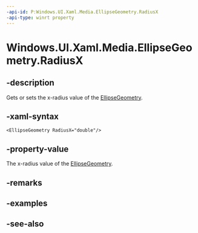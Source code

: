 ```yaml
---
-api-id: P:Windows.UI.Xaml.Media.EllipseGeometry.RadiusX
-api-type: winrt property
---
```


<!-- Property syntax
public double RadiusX { get;  set; }
-->

# Windows.UI.Xaml.Media.EllipseGeometry.RadiusX

## -description
Gets or sets the x-radius value of the [EllipseGeometry](ellipsegeometry.md).



## -xaml-syntax
```xaml
<EllipseGeometry RadiusX="double"/>
```


## -property-value
The x-radius value of the [EllipseGeometry](ellipsegeometry.md).

## -remarks

## -examples

## -see-also
